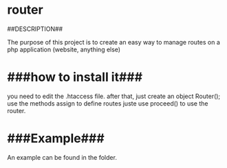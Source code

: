 router
==============

##DESCRIPTION##

The purpose of this project is to create an easy way to manage routes on a php application (website, anything else)


###how to install it###
==============

you need to edit the .htaccess file. after that, just create an object Router(); use the methods assign to define routes
juste use proceed() to use the router.


###Example###
==============

An example can be found in the folder.